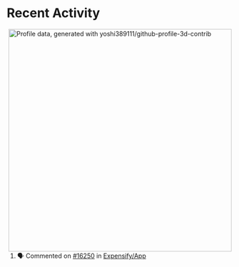 # Recent Activity

<!-- Summary card -->
<img
  align="right"
  width="500"
  alt="Profile data, generated with yoshi389111/github-profile-3d-contrib"
  src="https://raw.githubusercontent.com/galaxydeve/galaxydeve/master/profile-3d-contrib/profile-gitblock.svg"
/>

<!--START_SECTION:activity-->
1. 🗣 Commented on [#16250](https://github.com/Expensify/App/issues/16250) in [Expensify/App](https://github.com/Expensify/App)
<!--END_SECTION:activity-->

